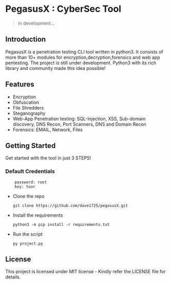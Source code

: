# PegasusX : CyberSec Tool

> in development...

## Introduction
PegasusX is a penetration testing CLI tool written in python3. It consists of more than 10+ modules for encryption,decryption,forensics and web app pentesting. The project is still under development.
Python3 with its rich library and community made this idea possible!

## Features
- Encryption
- Obfuscation
- File Shredders
- Steganography
- Web-App Penetration testing: SQL-Injection, XSS, Sub-domain discovery, DNS Recon, Port Scanners, DNS and Domain Recon
- Forensics: EMAIL, Network, Files

## Getting Started
Get started with the tool in just 3 STEPS!
### Default Credentials

        password: root
        key: toor

- Clone the repo

      git clone https://github.com/dave1725/pegasusX.git

- Install the requirements

      python3 -m pip install -r requirements.txt

- Run the script

      py project.py
      

## License
This project is licensed under MIT license - Kindly refer the LICENSE file for details.

